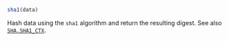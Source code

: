 ```julia
sha1(data)
```

Hash data using the `sha1` algorithm and return the resulting digest. See also [`SHA.SHA1_CTX`](@ref).
